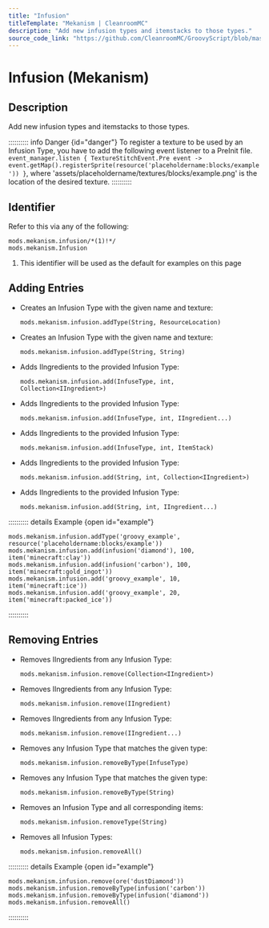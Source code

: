 ```yaml
---
title: "Infusion"
titleTemplate: "Mekanism | CleanroomMC"
description: "Add new infusion types and itemstacks to those types."
source_code_link: "https://github.com/CleanroomMC/GroovyScript/blob/master/src/main/java/com/cleanroommc/groovyscript/compat/mods/mekanism/Infusion.java"
---
```


# Infusion (Mekanism)

## Description

Add new infusion types and itemstacks to those types.

:::::::::: info Danger {id="danger"}
To register a texture to be used by an Infusion Type, you have to add the following event listener to a PreInit file. `event_manager.listen { TextureStitchEvent.Pre event -> event.getMap().registerSprite(resource('placeholdername:blocks/example')) }`, where 'assets/placeholdername/textures/blocks/example.png' is the location of the desired texture.
::::::::::

## Identifier

Refer to this via any of the following:

```groovy:no-line-numbers {1}
mods.mekanism.infusion/*(1)!*/
mods.mekanism.Infusion
```

1. This identifier will be used as the default for examples on this page

## Adding Entries

- Creates an Infusion Type with the given name and texture:

    ```groovy:no-line-numbers
    mods.mekanism.infusion.addType(String, ResourceLocation)
    ```

- Creates an Infusion Type with the given name and texture:

    ```groovy:no-line-numbers
    mods.mekanism.infusion.addType(String, String)
    ```

- Adds IIngredients to the provided Infusion Type:

    ```groovy:no-line-numbers
    mods.mekanism.infusion.add(InfuseType, int, Collection<IIngredient>)
    ```

- Adds IIngredients to the provided Infusion Type:

    ```groovy:no-line-numbers
    mods.mekanism.infusion.add(InfuseType, int, IIngredient...)
    ```

- Adds IIngredients to the provided Infusion Type:

    ```groovy:no-line-numbers
    mods.mekanism.infusion.add(InfuseType, int, ItemStack)
    ```

- Adds IIngredients to the provided Infusion Type:

    ```groovy:no-line-numbers
    mods.mekanism.infusion.add(String, int, Collection<IIngredient>)
    ```

- Adds IIngredients to the provided Infusion Type:

    ```groovy:no-line-numbers
    mods.mekanism.infusion.add(String, int, IIngredient...)
    ```

:::::::::: details Example {open id="example"}
```groovy:no-line-numbers
mods.mekanism.infusion.addType('groovy_example', resource('placeholdername:blocks/example'))
mods.mekanism.infusion.add(infusion('diamond'), 100, item('minecraft:clay'))
mods.mekanism.infusion.add(infusion('carbon'), 100, item('minecraft:gold_ingot'))
mods.mekanism.infusion.add('groovy_example', 10, item('minecraft:ice'))
mods.mekanism.infusion.add('groovy_example', 20, item('minecraft:packed_ice'))
```

::::::::::

## Removing Entries

- Removes IIngredients from any Infusion Type:

    ```groovy:no-line-numbers
    mods.mekanism.infusion.remove(Collection<IIngredient>)
    ```

- Removes IIngredients from any Infusion Type:

    ```groovy:no-line-numbers
    mods.mekanism.infusion.remove(IIngredient)
    ```

- Removes IIngredients from any Infusion Type:

    ```groovy:no-line-numbers
    mods.mekanism.infusion.remove(IIngredient...)
    ```

- Removes any Infusion Type that matches the given type:

    ```groovy:no-line-numbers
    mods.mekanism.infusion.removeByType(InfuseType)
    ```

- Removes any Infusion Type that matches the given type:

    ```groovy:no-line-numbers
    mods.mekanism.infusion.removeByType(String)
    ```

- Removes an Infusion Type and all corresponding items:

    ```groovy:no-line-numbers
    mods.mekanism.infusion.removeType(String)
    ```

- Removes all Infusion Types:

    ```groovy:no-line-numbers
    mods.mekanism.infusion.removeAll()
    ```

:::::::::: details Example {open id="example"}
```groovy:no-line-numbers
mods.mekanism.infusion.remove(ore('dustDiamond'))
mods.mekanism.infusion.removeByType(infusion('carbon'))
mods.mekanism.infusion.removeByType(infusion('diamond'))
mods.mekanism.infusion.removeAll()
```

::::::::::
